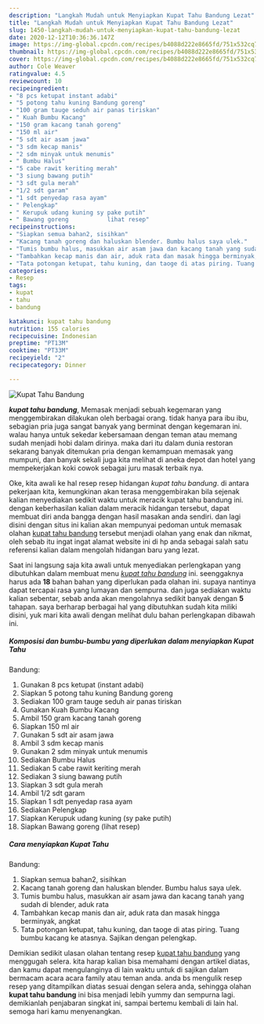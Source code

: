 ```yaml
---
description: "Langkah Mudah untuk Menyiapkan Kupat Tahu Bandung Lezat"
title: "Langkah Mudah untuk Menyiapkan Kupat Tahu Bandung Lezat"
slug: 1450-langkah-mudah-untuk-menyiapkan-kupat-tahu-bandung-lezat
date: 2020-12-12T10:36:36.147Z
image: https://img-global.cpcdn.com/recipes/b4088d222e8665fd/751x532cq70/kupat-tahu-bandung-foto-resep-utama.jpg
thumbnail: https://img-global.cpcdn.com/recipes/b4088d222e8665fd/751x532cq70/kupat-tahu-bandung-foto-resep-utama.jpg
cover: https://img-global.cpcdn.com/recipes/b4088d222e8665fd/751x532cq70/kupat-tahu-bandung-foto-resep-utama.jpg
author: Cole Weaver
ratingvalue: 4.5
reviewcount: 10
recipeingredient:
- "8 pcs ketupat instant adabi"
- "5 potong tahu kuning Bandung goreng"
- "100 gram tauge seduh air panas tiriskan"
- " Kuah Bumbu Kacang"
- "150 gram kacang tanah goreng"
- "150 ml air"
- "5 sdt air asam jawa"
- "3 sdm kecap manis"
- "2 sdm minyak untuk menumis"
- " Bumbu Halus"
- "5 cabe rawit keriting merah"
- "3 siung bawang putih"
- "3 sdt gula merah"
- "1/2 sdt garam"
- "1 sdt penyedap rasa ayam"
- " Pelengkap"
- " Kerupuk udang kuning sy pake putih"
- " Bawang goreng           lihat resep"
recipeinstructions:
- "Siapkan semua bahan2, sisihkan"
- "Kacang tanah goreng dan haluskan blender. Bumbu halus saya ulek."
- "Tumis bumbu halus, masukkan air asam jawa dan kacang tanah yang sudah di blender, aduk rata"
- "Tambahkan kecap manis dan air, aduk rata dan masak hingga berminyak, angkat"
- "Tata potongan ketupat, tahu kuning, dan taoge di atas piring. Tuang bumbu kacang ke atasnya. Sajikan dengan pelengkap."
categories:
- Resep
tags:
- kupat
- tahu
- bandung

katakunci: kupat tahu bandung 
nutrition: 155 calories
recipecuisine: Indonesian
preptime: "PT13M"
cooktime: "PT33M"
recipeyield: "2"
recipecategory: Dinner

---
```



![Kupat Tahu
Bandung](https://img-global.cpcdn.com/recipes/b4088d222e8665fd/751x532cq70/kupat-tahu-bandung-foto-resep-utama.jpg)

<b><i>kupat tahu
bandung</i></b>, Memasak menjadi sebuah kegemaran yang menggembirakan dilakukan oleh berbagai orang. tidak hanya para ibu ibu, sebagian pria juga sangat banyak yang berminat dengan kegemaran ini. walau hanya untuk sekedar kebersamaan dengan teman atau memang sudah menjadi hobi dalam dirinya. maka dari itu dalam dunia restoran sekarang banyak ditemukan pria dengan kemampuan memasak yang mumpuni, dan banyak sekali juga kita melihat di aneka depot dan hotel yang mempekerjakan koki cowok sebagai juru masak terbaik nya.



Oke, kita awali ke hal resep resep hidangan <i>kupat tahu
bandung</i>. di antara pekerjaan kita, kemungkinan akan terasa menggembirakan bila sejenak kalian menyediakan sedikit waktu untuk meracik kupat tahu
bandung ini. dengan keberhasilan kalian dalam meracik hidangan tersebut, dapat membuat diri anda bangga dengan hasil masakan anda sendiri. dan lagi disini dengan situs ini kalian akan mempunyai pedoman untuk memasak olahan <u>kupat tahu
bandung</u> tersebut menjadi olahan yang enak dan nikmat, oleh sebab itu ingat ingat alamat website ini di hp anda sebagai salah satu referensi kalian dalam mengolah hidangan baru yang lezat.


Saat ini langsung saja kita awali untuk menyediakan perlengkapan yang dibutuhkan dalam membuat menu <u><i>kupat tahu
bandung</i></u> ini. seenggaknya harus ada <b>18</b> bahan bahan yang diperlukan pada olahan ini. supaya nantinya dapat tercapai rasa yang lumayan dan sempurna. dan juga sediakan waktu kalian sebentar, sebab anda akan mengolahnya sedikit banyak dengan <b>5</b> tahapan. saya berharap berbagai hal yang dibutuhkan sudah kita miliki disini, yuk mari kita awali dengan melihat dulu bahan perlengkapan dibawah ini.

<!--inarticleads1-->

##### Komposisi dan bumbu-bumbu yang diperlukan dalam menyiapkan Kupat Tahu
Bandung:

1. Gunakan 8 pcs ketupat (instant adabi)
1. Siapkan 5 potong tahu kuning Bandung goreng
1. Sediakan 100 gram tauge seduh air panas tiriskan
1. Gunakan  Kuah Bumbu Kacang
1. Ambil 150 gram kacang tanah goreng
1. Siapkan 150 ml air
1. Gunakan 5 sdt air asam jawa
1. Ambil 3 sdm kecap manis
1. Gunakan 2 sdm minyak untuk menumis
1. Sediakan  Bumbu Halus
1. Sediakan 5 cabe rawit keriting merah
1. Sediakan 3 siung bawang putih
1. Siapkan 3 sdt gula merah
1. Ambil 1/2 sdt garam
1. Siapkan 1 sdt penyedap rasa ayam
1. Sediakan  Pelengkap
1. Siapkan  Kerupuk udang kuning (sy pake putih)
1. Siapkan  Bawang goreng           (lihat resep)




<!--inarticleads2-->

##### Cara menyiapkan Kupat Tahu
Bandung:

1. Siapkan semua bahan2, sisihkan
1. Kacang tanah goreng dan haluskan blender. Bumbu halus saya ulek.
1. Tumis bumbu halus, masukkan air asam jawa dan kacang tanah yang sudah di blender, aduk rata
1. Tambahkan kecap manis dan air, aduk rata dan masak hingga berminyak, angkat
1. Tata potongan ketupat, tahu kuning, dan taoge di atas piring. Tuang bumbu kacang ke atasnya. Sajikan dengan pelengkap.




Demikian sedikit ulasan olahan tentang resep <u>kupat tahu
bandung</u> yang menggugah selera. kita harap kalian bisa memahami dengan artikel diatas, dan kamu dapat mengulanginya di lain waktu untuk di sajikan dalam bermacam acara acara family atau teman anda. anda bs mengulik resep resep yang ditampilkan diatas sesuai dengan selera anda, sehingga olahan <b>kupat tahu
bandung</b> ini bisa menjadi lebih yummy dan sempurna lagi. demikianlah penjabaran singkat ini, sampai bertemu kembali di lain hal. semoga hari kamu menyenangkan.
